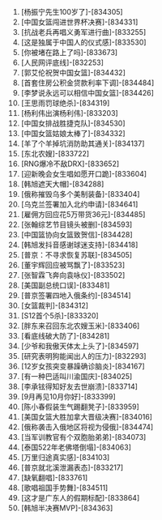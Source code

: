 
1. [杨振宁先生100岁了]-[834305]
1. [中国女篮闯进世界杯决赛]-[834331]
1. [抗战老兵再唱义勇军进行曲]-[833255]
1. [这是独属于中国人的仪式感]-[833530]
1. [你被堵在路上了吗]-[833673]
1. [人民网评底线]-[832253]
1. [郭艾伦祝贺中国女篮]-[834432]
1. [首套住房公积金贷款利率下调]-[834484]
1. [李梦说永远可以相信中国女篮]-[834426]
1. [王思雨罚球绝杀]-[834319]
1. [杨利伟出演杨利伟]-[833203]
1. [中国女排战胜捷克队]-[834530]
1. [中国女篮姑娘太棒了]-[834332]
1. [羊了个羊掉坑消防助其通关]-[834137]
1. [东北农嫂]-[833722]
1. [RNG爆冷不敌DRX]-[833652]
1. [迎新晚会女生唱如愿开口跪]-[833604]
1. [韩旭遮天大帽]-[834288]
1. [俄称摧毁乌多个美制装备]-[833404]
1. [乌克兰签署加入北约申请]-[834641]
1. [雇佣方回应花5万带货36元]-[834485]
1. [张翰综艺节目镜头被删]-[834593]
1. [中国篮协向女篮致贺信]-[834428]
1. [韩旭发抖音感谢球迷支持]-[834418]
1. [普京：不寻求恢复苏联]-[834505]
1. [董宇辉回应被骂飘了]-[833523]
1. [张智霖飞奔向袁咏仪]-[833502]
1. [美国副总统口误]-[833481]
1. [普京签署四地入俄条约]-[834514]
1. [女篮裁判]-[834312]
1. [S12首个5杀]-[833320]
1. [胖东来召回东北农嫂玉米]-[833406]
1. [看底线破大防了]-[834281]
1. [少爷和我傲天体太上头了]-[834597]
1. [研究表明狗能闻出人的压力]-[832293]
1. [12岁女孩突变暴躁确诊脑炎]-[834167]
1. [有一种巴适叫川渝国庆]-[834025]
1. [李承铉得知好友去世崩溃]-[833714]
1. [9月再见10月你好]-[833399]
1. [陈小春假装生气踢翻凳子]-[833959]
1. [美国女篮大胜加拿大晋级决赛]-[834016]
1. [俄称袭击入俄地区将视为侵俄]-[834474]
1. [当军训教官有个双胞胎弟弟]-[834073]
1. [泰国522年老佛塔倒塌]-[834063]
1. [万里归途真实感]-[834103]
1. [普京就北溪泄漏表态]-[833217]
1. [缺氧翻唱]-[833761]
1. [歌唱祖国手势舞]-[834511]
1. [这才是广东人的假期标配]-[833864]
1. [韩旭半决赛MVP]-[834363]